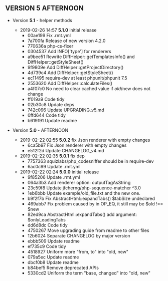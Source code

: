
## VERSION 5  AFTERNOON

 * Version **5.1** - helper methods
   * 2019-02-26 14:57  **5.1.0**  initial release
      * 00ae199 Fix .rmt.yml
      * 7a700fa Release of new version 4.2.0
      * 770636a php-cs-fixer
      * 0304537 Add INFO['type'] for renderers
      * a9bee51 Rewrite DiffHelper::getTemplatesInfo() and DiffHelper::getStyleSheet()
      * 9f9809e Add DiffHelper::getProjectDirectory()
      * 4d739c4 Add DiffHelper::getStyleSheet()
      * ec11495 require-dev at least phpunit/phpunit 7.5
      * 2553620 Add DiffHelper::calculateFiles()
      * a4f07c0 No need to clear cached value if $old/$new does not change
      * ff019a9 Code tidy
      * 02b30c8 Update deps
      * 742c096 Update UPGRADING_v5.md
      * 0ffd644 Code tidy
      * b619f91 Update readme

 * Version **5.0** - AFTERNOON
   * 2019-02-22 02:55  **5.0.2**  fix Json renderer with empty changes
      * 6ca5b97 Fix Json renderer with empty changes
      * e512f2d Update CHANGELOG_v4.md
   * 2019-02-22 02:35  **5.0.1**  fix dep
      * 7757363 squizlabs/php_codesniffer should be in require-dev
      * 6ac0c99 Update .rmt.yml
   * 2019-02-22 02:24  **5.0.0**  initial release
      * 9f85206 Update .rmt.yml
      * 064a3b3 Add renderer option: outputTagAsString
      * 23c59f8 Update jfcherng/php-sequence-matcher ^3.0
      * 1eb6bbb Update example/old_file.txt and the new one.
      * b9f2f7b Fix AbstractHtml::expandTabs() $tabSize undeclared
      * 469abb7 Fix problem caused by in OP_EQ, it still may be $old !== $new
      * 82ed9ca AbstractHtml::expandTabs() add argument: $onlyLeadingTabs
      * dd6d8dc Code tidy
      * 4750267 Move upgrading guide from readme to other files
      * 12b6024 Separate CHANGELOG by major version
      * ebbb509 Update readme
      * ef735c9 Code tidy
      * 4518927 Uniform more "from, to" into "old, new"
      * 079a5ec Update readme
      * dbcf0b8 Update readme
      * b84bef5 Remove deprecated APIs
      * 5330cd2 Uniform the term "base, changed" into "old, new"